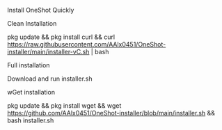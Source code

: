 Install OneShot Quickly

Clean Installation

pkg update && pkg install curl && curl https://raw.githubusercontent.com/AAlx0451/OneShot-installer/main/installer-vC.sh | bash

Full installation

Download and run installer.sh

wGet installation

pkg update && pkg install wget && wget https://github.com/AAlx0451/OneShot-installer/blob/main/installer.sh && bash installer.sh
